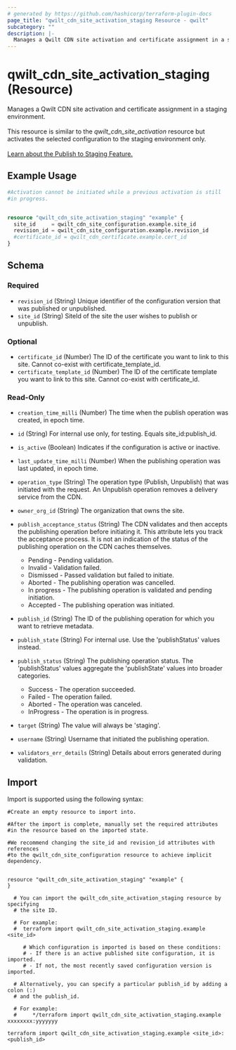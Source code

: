 ```yaml
---
# generated by https://github.com/hashicorp/terraform-plugin-docs
page_title: "qwilt_cdn_site_activation_staging Resource - qwilt"
subcategory: ""
description: |-
  Manages a Qwilt CDN site activation and certificate assignment in a staging environment. This resource is similar to the qwilt_cdn_site_activation resource but activates the selected configuration to the staging environment only.Learn about the Publish to Staging Feature. https://docs.qwilt.com/docs/publish-to-staging
---
```


# qwilt_cdn_site_activation_staging (Resource)

Manages a Qwilt CDN site activation and certificate assignment in a staging environment. <br><br>This resource is similar to the *qwilt_cdn_site_activation* resource but activates the selected configuration to the staging environment only.<br><br>[Learn about the Publish to Staging Feature.](https://docs.qwilt.com/docs/publish-to-staging)

## Example Usage

```terraform
#Activation cannot be initiated while a previous activation is still 
#in progress.


resource "qwilt_cdn_site_activation_staging" "example" {
  site_id     = qwilt_cdn_site_configuration.example.site_id
  revision_id = qwilt_cdn_site_configuration.example.revision_id
  #certificate_id = qwilt_cdn_certificate.example.cert_id
}
```

<!-- schema generated by tfplugindocs -->
## Schema

### Required

- `revision_id` (String) Unique identifier of the configuration version that was published or unpublished.
- `site_id` (String) SiteId of the site the user wishes to publish or unpublish.

### Optional

- `certificate_id` (Number) The ID of the certificate you want to link to this site. Cannot co-exist with certificate_template_id.
- `certificate_template_id` (Number) The ID of the certificate template you want to link to this site. Cannot co-exist with certificate_id.

### Read-Only

- `creation_time_milli` (Number) The time when the publish operation was created, in epoch time.
- `id` (String) For internal use only, for testing. Equals site_id:publish_id.
- `is_active` (Boolean) Indicates if the configuration is active or inactive.
- `last_update_time_milli` (Number) When the publishing operation was last updated, in epoch time.
- `operation_type` (String) The operation type (Publish, Unpublish) that was initiated with the request. An Unpublish operation removes a delivery service from the CDN.
- `owner_org_id` (String) The organization that owns the site.
- `publish_acceptance_status` (String) The CDN validates and then accepts the publishing operation before initiating it. This attribute lets you track the acceptance process. It is not an indication of the status of the publishing operation on the CDN caches themselves.

  - Pending - Pending validation.
  - Invalid - Validation failed. 
  - Dismissed - Passed validation but failed to initiate.
  - Aborted - The publishing operation was cancelled.
  - In progress - The publishing operation is validated and pending initiation.
  - Accepted - The publishing operation was initiated.
- `publish_id` (String) The ID of the publishing operation for which you want to retrieve metadata.
- `publish_state` (String) For internal use. Use the 'publishStatus' values instead.
- `publish_status` (String) The publishing operation status. The 'publishStatus' values aggregate the 'publishState' values into broader categories. 

  - Success - The operation succeeded.
  - Failed - The operation failed.
  - Aborted - The operation was canceled.
  - InProgress - The operation is in progress.
- `target` (String) The value will always be 'staging'.
- `username` (String) Username that initiated the publishing operation.
- `validators_err_details` (String) Details about errors generated during validation.

## Import

Import is supported using the following syntax:

```shell
#Create an empty resource to import into.

#After the import is complete, manually set the required attributes 
#in the resource based on the imported state.

#We recommend changing the site_id and revision_id attributes with references 
#to the qwilt_cdn_site_configuration resource to achieve implicit dependency.


resource "qwilt_cdn_site_activation_staging" "example" {
}

  # You can import the qwilt_cdn_site_activation_staging resource by specifying 
  # the site ID.

  # For example: 
  #  terraform import qwilt_cdn_site_activation_staging.example <site_id>

     # Which configuration is imported is based on these conditions: 
     # - If there is an active published site configuration, it is imported.
     # - If not, the most recently saved configuration version is imported.
    
  # Alternatively, you can specify a particular publish_id by adding a colon (:) 
  # and the publish_id. 

  # For example: 
  #     */terraform import qwilt_cdn_site_activation_staging.example xxxxxxxx:yyyyyyy

terraform import qwilt_cdn_site_activation_staging.example <site_id>:<publish_id>
```
